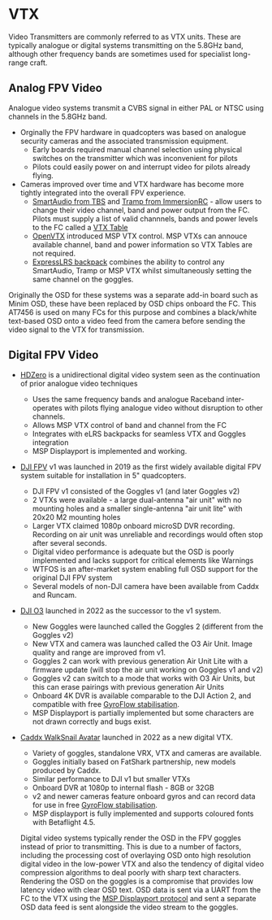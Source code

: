 # VTX

Video Transmitters are commonly referred to as VTX units. These are typically analogue or digital systems transmitting on the 5.8GHz band, although other frequency bands are sometimes used for specialist long-range craft.

## Analog FPV Video

Analogue video systems transmit a CVBS signal in either PAL or NTSC using channels in the 5.8GHz band.

- Orginally the FPV hardware in quadcopters was based on analogue security cameras and the associated transmission equipment.
  - Early boards required manual channel selection using physical switches on the transmitter which was inconvenient for pilots
  - Pilots could easily power on and interrupt video for pilots already flying.
- Cameras improved over time and VTX hardware has become more tightly integrated into the overall FPV experience.
  - [SmartAudio from TBS](/docs/wiki/guides/current/SmartAudio) and [Tramp from ImmersionRC](/docs/wiki/guides/current/IRC-Tramp) - allow users to change their video channel, band and power output from the FC. Pilots must supply a list of valid channnels, bands and power levels to the FC called a [VTX Table](/docs/wiki/guides/current/VTX-Tables)
  - [OpenVTX](https://github.com/OpenVTx/OpenVTx) introduced MSP VTX control. MSP VTXs can annouce available channel, band and power information so VTX Tables are not required.
  - [ExpressLRS backpack](https://github.com/ExpressLRS/Backpack/wiki) combines the ability to control any SmartAudio, Tramp or MSP VTX whilst simultaneously setting the same channel on the goggles.

Originally the OSD for these systems was a separate add-in board such as Minim OSD, these have been replaced by OSD chips onboard the FC. This AT7456 is used on many FCs for this purpose and combines a black/white text-based OSD onto a video feed from the camera before sending the video signal to the VTX for transmission.

## Digital FPV Video

- [HDZero](https://www.hd-zero.com/) is a unidirectional digital video system seen as the continuation of prior analogue video techniques
  - Uses the same frequency bands and analogue Raceband inter-operates with pilots flying analogue video without disruption to other channels.
  - Allows MSP VTX control of band and channel from the FC
  - Integrates with eLRS backpacks for seamless VTX and Goggles integration
  - MSP Displayport is implemented and working.
- [DJI FPV](https://www.dji.com/fpv) v1 was launched in 2019 as the first widely available digital FPV system suitable for installation in 5" quadcopters.
  - DJI FPV v1 consisted of the Goggles v1 (and later Goggles v2)
  - 2 VTXs were available - a large dual-antenna "air unit" with no mounting holes and a smaller single-antenna "air unit lite" with 20x20 M2 mounting holes
  - Larger VTX claimed 1080p onboard microSD DVR recording. Recording on air unit was unreliable and recordings would often stop after several seconds.
  - Digital video performance is adequate but the OSD is poorly implemented and lacks support for critical elements like Warnings
  - WTFOS is an after-market system enabling full OSD support for the original DJI FPV system
  - Several models of non-DJI camera have been available from Caddx and Runcam.
- [DJI O3](https://www.dji.com/newsroom/news/dji-launches-o3-air-unit) launched in 2022 as the successor to the v1 system.
  - New Goggles were launched called the Goggles 2 (different from the Goggles v2)
  - New VTX and camera was launched called the O3 Air Unit. Image quality and range are improved from v1.
  - Goggles 2 can work with previous generation Air Unit Lite with a firmware update (will stop the air unit working on Goggles v1 and v2)
  - Goggles v2 can switch to a mode that works with O3 Air Units, but this can erase pairings with previous generation Air Units
  - Onboard 4K DVR is available comparable to the DJI Action 2, and compatible with free [GyroFlow stabilisation](https://gyroflow.xyz/).
  - MSP Displayport is partially implemented but some characters are not drawn correctly and bugs exist.
- [Caddx WalkSnail Avatar](https://caddxfpv.com/collections/walksnail-avatar-system) launched in 2022 as a new digital VTX.

  - Variety of goggles, standalone VRX, VTX and cameras are available.
  - Goggles initially based on FatShark partnership, new models produced by Caddx.
  - Similar performance to DJI v1 but smaller VTXs
  - Onboard DVR at 1080p to internal flash - 8GB or 32GB
  - v2 and newer cameras feature onboard gyros and can record data for use in free [GyroFlow stabilisation](https://gyroflow.xyz/).
  - MSP displayport is fully implemented and supports coloured fonts with Betaflight 4.5.

  Digital video systems typically render the OSD in the FPV goggles instead of prior to transmitting. This is due to a number of factors, including the processing cost of overlaying OSD onto high resolution digital video in the low-power VTX and also the tendency of digital video compression algorithms to deal poorly with sharp text characters. Rendering the OSD on the goggles is a compromise that provides low latency video with clear OSD text. OSD data is sent via a UART from the FC to the VTX using the [MSP Displayport protocol](/docs/development/api/DisplayPort) and sent a separate OSD data feed is sent alongside the video stream to the goggles.
